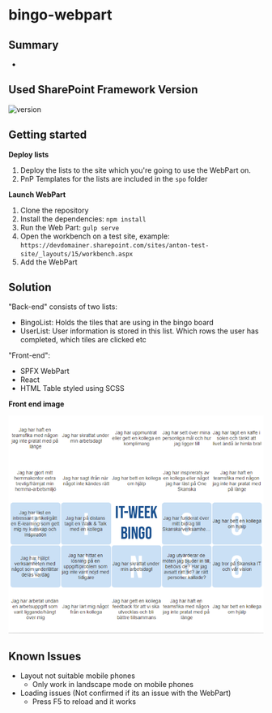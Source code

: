 # bingo-webpart

## Summary

-


## Used SharePoint Framework Version

![version](https://img.shields.io/badge/version-1.11-green.svg)


## Getting started

**Deploy lists**

1. Deploy the lists to the site which you're going to use the WebPart on.
2. PnP Templates for the lists are included in the ```spo``` folder

**Launch WebPart**

1. Clone the repository
2. Install the dependencies: ```npm install```
3. Run the Web Part: ```gulp serve```
4. Open the workbench on a test site, example: ```https://devdomainer.sharepoint.com/sites/anton-test-site/_layouts/15/workbench.aspx```
5. Add the WebPart


## Solution

"Back-end" consists of two lists:

* BingoList: Holds the tiles that are using in the bingo board
* UserList: User information is stored in this list. Which rows the user has completed, which tiles are clicked etc

"Front-end":

* SPFX WebPart
* React
* HTML Table styled using SCSS

**Front end image**
<div align="center">
	<img src="https://github.com/AntonHellbe/SPFX-Bingo/blob/main/images/bingo-example.PNG" />
</div>

## Known Issues

* Layout not suitable mobile phones
    * Only work in landscape mode on mobile phones
* Loading issues (Not confirmed if its an issue with the WebPart)
    * Press F5 to reload and it works


